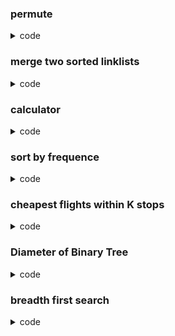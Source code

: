 
<!-- 
    This is a comment !
-->

[comment]: <>   (This is a comment, it will not be included)
[//]: <>        (This is a comment)
[//]: #         (This is a comment)


### permute
<details close>
    <summary>code</summary>

```c++
vector<vector<int>> res;
vector<int> path;
void permute(vector<int>& v, vector<bool>& used) {
    if(path.size() == v.size()) {
        res.push_back(path);
        return;
    }
    for(int i = 0; i < v.size(); i++>) {
        if(used[i] == true) continue;
        path.push_back(v[i]);
        permute(v, used);
        path.pop_back();
        used[i] = false;
    }
}

vector<vector<int>> permute(vector<int>& v) {
    res.clear();
    path.clear();
    vector<bool> used(v.size(), false);
    permute(v, used);

    return res;
}
```

</details>

### merge two sorted linklists
<details close>
    <summary>code</summary>

```c++
ListNode* mergeTwoLists(ListNode* list1, ListNode* list2) {
    if(list1 == nullptr) return list2;
    if(list2 == nullptr) return list1;

    if(list1->val < list2->val) {
        list1->next = mergeTwoLists(list1->next, list2);
        return list1;
    } else {
        list2->next = mergeTwoLists(list2->next, list1);
        return list2;
    }
}
```

</details>

### calculator
<details close>
    <summary>code</summary>

string s = 3 5 6 + *

NO priority!

```c++
int evalRPM(string s) {
    stack<long long> st;
    for(int i = 0; i < s.size(); i++) {
        if(s[i] == "+" || s[i] == "-" || s[i] == "*" || s[i] == "/") {
            long long a = st.top();
            st.pop();
            long long b = st.top();
            st.pop();
    
            if(s[i] == "+") st.push(a + b);
            if(s[i] == "-") st.push(a + b);
            if(s[i] == "*") st.push(a * b);
            if(s[i] == "/") st.push(a / b);
        } else {
            string aChar(1, s[i]);  // convert char to string
            st.push(stoll(aChar));  // convert string to long long integer

            // or just use the below
            // st.push(s[i] - '0');
        }
    }
    return to_string(st.top());
}
```

string s = "3+2*2"

Has priority

```c++
int calculate(string& s) {
    char op = '+';
    long long cur = 0;

}
```

</details>

### sort by frequence
<details close>
    <summary>code</summary>

```c++
class comparison {
public:
    bool operator()(const pair<int, int> lhs, const pair<int, int> rhs) {
        return lhs.second > rhs.second;
    }
};

void sortByFreq(vector<int>& nums) {
    // 1. unordered_map save num with freq
    unordered_map<int, int> uMap;
    for(int i = 0; i < nums.size(); i++>) {
        uMap[nums[i]]++;
    }

    // 2. sort by freq, using priority_queue
    priority_queue<pair<int, int>, vector<pair<int, int>>, comparison> pq;
    for(auto ) {

    }
}
```

</details>

### cheapest flights within K stops
<details close>
    <summary>code</summary>

https://leetcode.com/problems/cheapest-flights-within-k-stops/description/?envType=daily-question&envId=2024-02-23

There are n cities connected by some number of flights. You are given an array flights where flights[i] = [fromi, toi, pricei] indicates that there is a flight from city fromi to city toi with cost pricei.

You are also given three integers src, dst, and k, return the cheapest price from src to dst with at most k stops. If there is no such route, return -1.

`<image src = "pic/cheapest-flights-within-k-stops-3drawio.png" />`

```c++
class Solution {
public:
    int findCheapestPrice(int n, vector<vector<int>>& flights, int src, int dst, int k) {
        vector<vector<pair<int, int>>> adj(n);
        for (auto& e : flights) {
            adj[e[0]].push_back({e[1], e[2]});
        }
        vector<int> dist(n, numeric_limits<int>::max());
        queue<pair<int, int>> q;
        q.push({src, 0});
        int stops = 0;

        while (stops <= k && !q.empty()) {
            int sz = q.size();
            // Iterate on current level.
            while (sz--) {
                auto [node, distance] = q.front();
                q.pop();
                // Iterate over neighbors of popped node.
                for (auto& [neighbour, price] : adj[node]) {
                    if (price + distance >= dist[neighbour]) continue;
                    dist[neighbour] = price + distance;
                    q.push({neighbour, dist[neighbour]});
                }
            }
            stops++;
        }
        return dist[dst] == numeric_limits<int>::max() ? -1 : dist[dst];
    }
};
```

</details>

### Diameter of Binary Tree
<details close>
    <summary>code</summary>

https://leetcode.com/problems/diameter-of-binary-tree/description/

Given the root of a binary tree, return the length of the diameter of the tree.

The diameter of a binary tree is the length of the longest path between any two nodes in a tree. This path may or may not pass through the root.

The length of a path between two nodes is represented by the number of edges between them.
`<image src = "pic/diamtree.jpg" />`

Input: root = [1,2,3,4,5]

Output: 3

Explanation: 3 is the length of the path [4,2,1,3] or [5,2,1,3].

```c++
/**
 * Definition for a binary tree node.
 * struct TreeNode {
 *     int val;
 *     TreeNode *left;
 *     TreeNode *right;
 *     TreeNode() : val(0), left(nullptr), right(nullptr) {}
 *     TreeNode(int x) : val(x), left(nullptr), right(nullptr) {}
 *     TreeNode(int x, TreeNode *left, TreeNode *right) : val(x), left(left), right(right) {}
 * };
 */
class Solution {
private:
    int diameter;

    int longestPath(TreeNode* node) {
        if(node == nullptr) {
            return 0;
        }
        int leftPath = longestPath(node->left);
        int rightPath = longestPath(node->right);

        diameter = max(diameter, leftPath + rightPath);

        return max(leftPath, rightPath) + 1;
    }

public:
    int diameterOfBinaryTree(TreeNode* root) {
        diameter = 0;
        longestPath(root);
        return diameter;
    }
};
```

</details>

### breadth first search
<details close>
    <summary>code</summary>

```c++
#define ELEMENT char
#define FORMAT "%c"
#define NODE_NUM 15

typedef struct Node {
    ELEMENT data;
    struct Node* left;
    struct Node* right;

    Node(ELEMENT val) : data(val), left(nullptr), right(nullptr) {}
} *Tree;

/* 
    Binary Tree Constructor
    1. construct in preorder
    2. '#' means no left child or right child
    A, B, D, #, #, E, #, #, C, F, #, #, G, #, #
 */
void binaryTreeConstructor(Tree& root, ELEMENT data[]) {
    static int index = 0;
    if(index >= NODE_NUM) {
        return;
    }

    ELEMENT ele = data[index++];
    if(ele == '#') {
        root = nullptr;
    } else {
        // root = (Node*)malloc(sizeof(Node));
        // root->data = ele;
        root = new Node(ele);

        // unique_ptr<Node> root(new Node(ele));
        // shared_ptr<Node> root(new Node(ele));

        binaryTreeConstructor(root->left, data);
        binaryTreeConstructor(root->right, data);
        // cout << root.use_count() << endl;
    }
}

void breadthFirstSearch(Tree root) {
    queue<Tree>treeQueue;
    treeQueue.push(root);
    Tree curNode;

    while(!treeQueue.empty()) {
        curNode = treeQueue.front();
        treeQueue.pop();
        cout << curNode->data << " ";

        if(curNode->left) {
            treeQueue.push(curNode->left);
        }
        if(curNode->right) {
            treeQueue.push(curNode->right);
        }
    }
}

int main() {
    ELEMENT data[NODE_NUM] = {'A', 'B', 'D', '#', '#', 'E', '#', '#', 'C', 'F','#', '#', 'G', '#', '#'};
    Tree tree;

    binaryTreeConstructor(tree, data);
    breadthFirstSearch(tree);

    return 0;
}
```

</details>